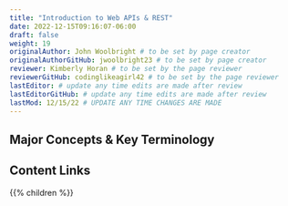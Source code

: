 ```yaml
---
title: "Introduction to Web APIs & REST"
date: 2022-12-15T09:16:07-06:00
draft: false
weight: 19
originalAuthor: John Woolbright # to be set by page creator
originalAuthorGitHub: jwoolbright23 # to be set by page creator
reviewer: Kimberly Horan # to be set by the page reviewer
reviewerGitHub: codinglikeagirl42 # to be set by the page reviewer
lastEditor: # update any time edits are made after review
lastEditorGitHub: # update any time edits are made after review
lastMod: 12/15/22 # UPDATE ANY TIME CHANGES ARE MADE
---
```


## Major Concepts & Key Terminology

## Content Links

{{% children %}}
